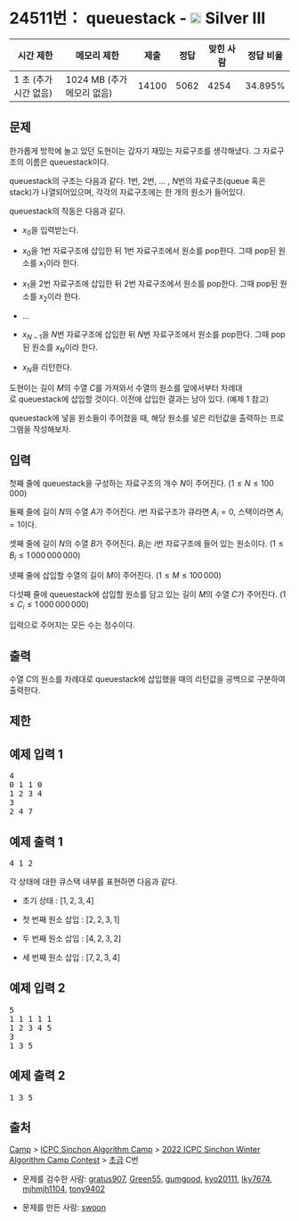 # 24511번： queuestack - <img src="https://static.solved.ac/tier_small/8.svg" style="height:20px" /> Silver III



| 시간 제한 | 메모리 제한 | 제출 | 정답 | 맞힌 사람 | 정답 비율 |
| --- | --- | --- | --- | --- | --- |
| 1 초 (추가 시간 없음) | 1024 MB (추가 메모리 없음) | 14100 | 5062 | 4254 | 34.895% |
## 문제

한가롭게 방학에 놀고 있던 도현이는 갑자기 재밌는 자료구조를 생각해냈다. 그 자료구조의 이름은 queuestack이다.

queuestack의 구조는 다음과 같다. $1$번, $2$번, ... , $N$번의 자료구조(queue 혹은 stack)가 나열되어있으며, 각각의 자료구조에는 한 개의 원소가 들어있다.

queuestack의 작동은 다음과 같다.

- $x_0$을 입력받는다.

- $x_0$을 $1$번 자료구조에 삽입한 뒤 $1$번 자료구조에서 원소를 pop한다. 그때 pop된 원소를 $x_1$이라 한다.

- $x_1$을 $2$번 자료구조에 삽입한 뒤 $2$번 자료구조에서 원소를 pop한다. 그때 pop된 원소를 $x_2$이라 한다.

- ...

- $x_{N-1}$을 $N$번 자료구조에 삽입한 뒤 $N$번 자료구조에서 원소를 pop한다. 그때 pop된 원소를 $x_N$이라 한다.

- $x_N$을 리턴한다.

도현이는 길이 $M$의 수열 $C$를 가져와서 수열의 원소를 앞에서부터 차례대로 queuestack에 삽입할 것이다. 이전에 삽입한 결과는 남아 있다. (예제 $1$ 참고)

queuestack에 넣을 원소들이 주어졌을 때, 해당 원소를 넣은 리턴값을 출력하는 프로그램을 작성해보자.

## 입력

첫째 줄에 queuestack을 구성하는 자료구조의 개수 $N$이 주어진다. ($1 \leq N \leq 100\,000$)

둘째 줄에 길이 $N$의 수열 $A$가 주어진다. $i$번 자료구조가 큐라면 $A_i = 0$, 스택이라면 $A_i = 1$이다.

셋째 줄에 길이 $N$의 수열 $B$가 주어진다. $B_i$는 $i$번 자료구조에 들어 있는 원소이다. ($1 \leq B_i \leq 1\,000\,000\,000$)

넷째 줄에 삽입할 수열의 길이 $M$이 주어진다. ($1 \leq M \leq 100\,000$)

다섯째 줄에 queuestack에 삽입할 원소를 담고 있는 길이 $M$의 수열 $C$가 주어진다. ($1 \leq C_i \leq 1\,000\,000\,000$)

입력으로 주어지는 모든 수는 정수이다.

## 출력

수열 $C$의 원소를 차례대로 queuestack에 삽입했을 때의 리턴값을 공백으로 구분하여 출력한다.

## 제한

## 예제 입력 1

<pre>4
0 1 1 0
1 2 3 4
3
2 4 7
</pre>
## 예제 출력 1

<pre>4 1 2
</pre>
각 상태에 대한 큐스택 내부를 표현하면 다음과 같다.

- 초기 상태 : $[1, 2, 3, 4]$

- 첫 번째 원소 삽입 : $[2, 2, 3, 1]$

- 두 번째 원소 삽입 : $[4, 2, 3, 2]$

- 세 번째 원소 삽입 : $[7, 2, 3, 4]$

## 예제 입력 2

<pre>5
1 1 1 1 1
1 2 3 4 5
3
1 3 5
</pre>
## 예제 출력 2

<pre>1 3 5
</pre>
## 출처

[Camp](/category/220) > [ICPC Sinchon Algorithm Camp](/category/499) > [2022 ICPC Sinchon Winter Algorithm Camp Contest](/category/797) > [초급](/category/detail/3028) C번

- 문제를 검수한 사람: [gratus907](/user/gratus907), [Green55](/user/Green55), [gumgood](/user/gumgood), [kyo20111](/user/kyo20111), [lky7674](/user/lky7674), [mjhmjh1104](/user/mjhmjh1104), [tony9402](/user/tony9402)

- 문제를 만든 사람: [swoon](/user/swoon)